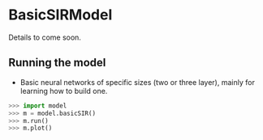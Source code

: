 # BasicSIRModel

Details to come soon.

## Running the model
- Basic neural networks of specific sizes (two or three layer), mainly for learning how to build one.

```python
>>> import model
>>> m = model.basicSIR()
>>> m.run()
>>> m.plot()
```
